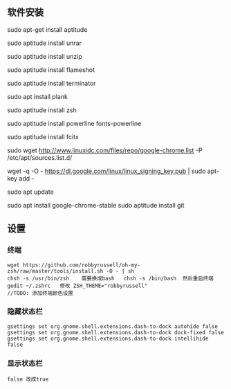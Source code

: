 ## 软件安装
sudo apt-get install aptitude

sudo aptitude install unrar

sudo aptitude install unzip

sudo aptitude install flameshot

sudo aptitude install terminator

sudo apt install plank

sudo aptitude install zsh

sudo aptitude install powerline fonts-powerline

sudo aptitude install fcitx

sudo wget http://www.linuxidc.com/files/repo/google-chrome.list -P /etc/apt/sources.list.d/

wget -q -O - https://dl.google.com/linux/linux_signing_key.pub  | sudo apt-key add -

sudo apt update

sudo apt install google-chrome-stable 
sudo aptitude install git


## 设置
### 终端
```
wget https://github.com/robbyrussell/oh-my-zsh/raw/master/tools/install.sh -O - | sh
chsh -s /usr/bin/zsh    需要换成bash   chsh -s /bin/bash  然后重启终端
gedit ~/.zshrc   修改 ZSH_THEME="robbyrussell"
//TODO: 添加终端颜色设置
```

### 隐藏状态栏
```
gsettings set org.gnome.shell.extensions.dash-to-dock autohide false
gsettings set org.gnome.shell.extensions.dash-to-dock dock-fixed false
gsettings set org.gnome.shell.extensions.dash-to-dock intellihide false
```
### 显示状态栏
```
false 改成true
```
